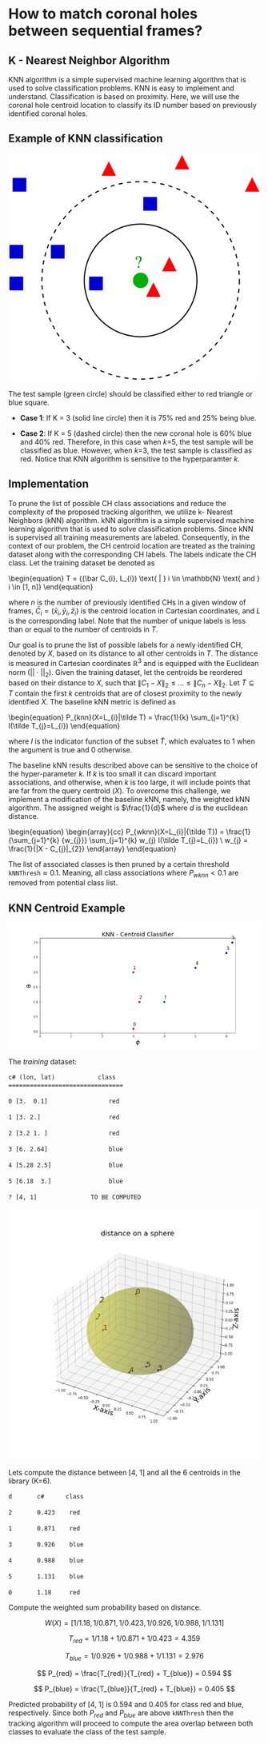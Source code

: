 # How to match coronal holes between sequential frames?

## K - Nearest Neighbor Algorithm 

KNN algorithm is a simple supervised machine learning algorithm that is used to solve classification problems. 
KNN is easy to implement and understand. Classification is based on proximity. Here, we will use the coronal 
hole centroid location to classify its ID number based on previously identified coronal holes.  



## Example of KNN classification
![](images/KnnClassification.svg)

The test sample (green circle) should be classified either to red triangle or blue square. 

* **Case 1**: If K = 3 (solid line circle) then it is 75% red and 25% being blue. 

* **Case 2**: If K = 5 (dashed circle) then the new coronal hole is 60% blue and 40% red. 
Therefore, in this case when $k$=5, the test sample will be classified as blue. However, when $k$=3,
  the test sample is classified as red. Notice that KNN algorithm is sensitive to the hyperparamter $k$. 



## Implementation 
To prune the list of possible CH class associations and reduce the complexity of the proposed tracking algorithm, we utilize k- Nearest Neighbors (kNN) algorithm. kNN algorithm is a simple supervised machine learning algorithm that is used to solve classification problems. Since kNN is supervised all training measurements are labeled. Consequently, in the context of our problem, the CH centroid location are treated as the training dataset along with the corresponding CH labels. The labels indicate the CH class. Let the training dataset be denoted as

\begin{equation}
    T = \{(\bar C_{i}, L_{i}) \text{ | } i \in \mathbb{N} \text{ and } i \in [1, n]\} 
\end{equation}

where $n$ is the number of previously identified CHs in a given window of frames, $\bar C_{i} = (\bar x_{i}, \bar y_{i}, \bar z_{i})$ is the centroid location in Cartesian coordinates, and $L$ is the corresponding label. Note that the number of unique labels is less than or equal to the number of centroids in $T$.

Our goal is to  prune the list of possible labels for a newly identified CH, denoted by $X$, based on its distance to all other centroids in $T$. The distance is measured in Cartesian coordinates $\mathbb{R}^3$ and is equipped with the Euclidean norm $(||\cdot ||_{2})$. 
Given the training dataset, let the centroids be reordered based on their distance to $X$, such that ${\|C_{1}-X\|_{2}\leq \dots \leq \|C_{n}-X\|_{2}}$. Let $\tilde T \subseteq T$ contain the first $k$ centroids that are of closest proximity to the newly identified $X$. The baseline kNN metric is defined as

\begin{equation}
    P_{knn}(X=L_{i}|\tilde T) = \frac{1}{k} \sum_{j=1}^{k} I(\tilde T_{j}=L_{i})
\end{equation}

where $I$ is the indicator function of the subset $\tilde T$, which evaluates to 1 when the argument is true and 0 otherwise. 

The baseline kNN results described above can be sensitive to the choice of the hyper-parameter $k$. If $k$ is too small it can discard important associations, and otherwise, when $k$ is too large, it will include points that are far from the query centroid ($X$). To overcome this challenge, we implement a modification of the baseline kNN, namely, the weighted kNN algorithm. The assigned weight is $\frac{1}{d}$ where $d$ is the euclidean distance.

\begin{equation}
\begin{array}{cc}
     P_{wknn}(X=L_{i}|{\tilde T}) = \frac{1}{\sum_{j=1}^{k} {w_{j}}} \sum_{j=1}^{k} w_{j} I(\tilde T_{j}=L_{i}) \\
     w_{j} = \frac{1}{\|X - C_{j}\|_{2}}
\end{array}
\end{equation}


The list of associated classes is then pruned by a certain threshold $\texttt{kNNThresh} \approx 0.1$. Meaning, all class associations where $P_{wknn} < 0.1$ are removed from potential class list. 



## KNN Centroid Example

![](images/KNNclassifier.png)

The *training* dataset: 
    
    c# (lon, lat)            class
    ================================
    
    0 [3.  0.1]                 red
    
    1 [3. 2.]                   red
    
    2 [3.2 1. ]                 red
    
    3 [6. 2.64]                 blue
    
    4 [5.28 2.5]                blue
    
    5 [6.18  3.]                blue
    
    ? [4, 1]               TO BE COMPUTED


![](images/KNNclassifier3D.png)

Lets compute the distance between [4, 1] and all the 6 centroids in the library (K=6). 


    d       c#      class
    
    2       0.423    red
    
    1       0.871    red
    
    3       0.926    blue
    
    4       0.988    blue
    
    5       1.131    blue
    
    0       1.18     red

Compute the weighted sum probability based on distance. 

$$
W(X) = [1/1.18, 1/0.871, 1/0.423, 1/0.926, 1/0.988, 1/1.131]
$$

$$
T_{red} = 1/1.18 + 1/0.871 + 1/0.423 = 4.359
$$

$$
T_{blue} = 1/0.926 + 1/0.988 + 1/1.131 = 2.976
$$


$$
P_{red} = \frac{T_{red}}{T_{red} + T_{blue}} = 0.594
$$

$$
P_{blue} = \frac{T_{blue}}{T_{red} + T_{blue}} = 0.405
$$


Predicted probability of [4, 1] is 0.594 and 0.405 for class red and blue, respectively. Since both $P_{red}$ and $P_{blue}$ 
are above $\texttt{kNNThresh}$ then the tracking algorithm will proceed to compute the area overlap between both classes 
to evaluate the class of the test sample. 
